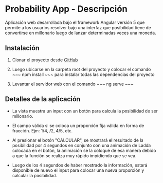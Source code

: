 # Probability App - Descripción

Aplicación web desarrollada bajo el framework Angular versión 5 que permite a los usuarios resolver bajo una interfaz que posibilidad tiene de convertirse en millonario luego de lanzar determinadas veces una moneda.

## Instalación 

1. Clonar el proyecto desde [GitHub](https://github.com/jstifano/probability-test.git)

2. Luego ubicarse en la carpeta root del proyecto y colocar el comando ~~~ npm install ~~~ para instalar todas las dependencias del proyecto

3. Levantar el servidor web con el comando ~~~ ng serve ~~~

## Detalles de la aplicación 

* La vista muestra un input con un botón para calcula la posibilidad de ser millonario.

* El campo válida si se coloca un proporción fija válida en forma de fracción. Ejm: 1/4, /2, 4/5, etc.

* Al presionar el botón "CALCULAR", se mostrará el resultado de la posibilidad por 4 segundos en conjunto con una animación de Ladda colocada en el botón, la animación se la coloqué de esa manera debido a que la función se realiza muy rápido impidiendo que se vea.

* Luego de los 4 segundos de haber mostrado la información, estará disponible de nuevo el input para colocar una nueva proporción y calcular la posibilidad.



